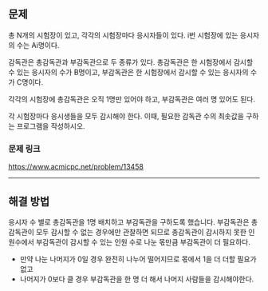 ## 문제

총 N개의 시험장이 있고, 각각의 시험장마다 응시자들이 있다. i번 시험장에 있는 응시자의 수는 Ai명이다.

감독관은 총감독관과 부감독관으로 두 종류가 있다. 총감독관은 한 시험장에서 감시할 수 있는 응시자의 수가 B명이고, 부감독관은 한 시험장에서 감시할 수 있는 응시자의 수가 C명이다.

각각의 시험장에 총감독관은 오직 1명만 있어야 하고, 부감독관은 여러 명 있어도 된다.

각 시험장마다 응시생들을 모두 감시해야 한다. 이때, 필요한 감독관 수의 최솟값을 구하는 프로그램을 작성하시오.

### 문제 링크

https://www.acmicpc.net/problem/13458

---

## 해결 방법

응시자 수 별로 총감독관을 1명 배치하고 부감독관을 구하도록 했습니다. 부감독관은 총감독관이 모두 감시할 수 없는 경우에만 관찰하면 되므로 총감독관이 감시하지 못한 인원수에서 부감독관이 감시할 수 있는 인원 수로 나눈 몫만큼 부감독관이 더 필요하다.

- 만약 나눈 나머지가 0일 경우 완전히 나누어 떨어지므로 몫에서 1을 더 더할 필요가 없고
- 나머지가 0보다 클 경우 부감독관을 한 명 더 해서 나머지 사람들을 감시해야한다.
